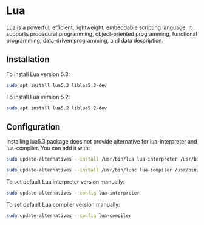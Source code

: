 # Lua

[Lua](https://www.lua.org/) is a powerful, efficient, lightweight, embeddable
scripting language. It supports procedural programming, object-oriented
programming, functional programming, data-driven programming, and data
description.

## Installation

To install Lua version 5.3:

```bash
sudo apt install lua5.3 liblua5.3-dev
```

To install Lua version 5.2:

```bash
sudo apt install lua5.2 liblua5.2-dev
```

## Configuration

Installing lua5.3 package does not provide alternative for lua-interpreter and
lua-compiler. You can add it with:

```bash
sudo update-alternatives --install /usr/bin/lua lua-interpreter /usr/bin/lua5.3 130 --slave /usr/share/man/man1/lua.1.gz lua-manual /usr/share/man/man1/lua5.3.1.gz

sudo update-alternatives --install /usr/bin/luac lua-compiler /usr/bin/luac5.3 130 --slave /usr/share/man/man1/luac.1.gz lua-compiler-manual /usr/share/man/man1/luac5.3.1.gz
```

To set default Lua interpreter version manually:

```bash
sudo update-alternatives --config lua-interpreter
```

To set default Lua compiler version manually:

```bash
sudo update-alternatives --config lua-compiler
```
